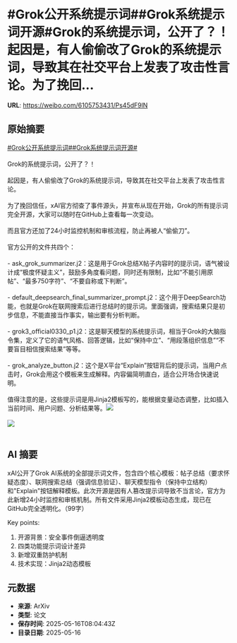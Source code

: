 # #Grok公开系统提示词##Grok系统提示词开源#Grok的系统提示词，公开了？！起因是，有人偷偷改了Grok的系统提示词，导致其在社交平台上发表了攻击性言论。为了挽回...

**URL**: https://weibo.com/6105753431/Ps45dF9lN

## 原始摘要

<a href="https://m.weibo.cn/search?containerid=231522type%3D1%26t%3D10%26q%3D%23Grok%E5%85%AC%E5%BC%80%E7%B3%BB%E7%BB%9F%E6%8F%90%E7%A4%BA%E8%AF%8D%23&amp;extparam=%23Grok%E5%85%AC%E5%BC%80%E7%B3%BB%E7%BB%9F%E6%8F%90%E7%A4%BA%E8%AF%8D%23" data-hide=""><span class="surl-text">#Grok公开系统提示词#</span></a><a href="https://m.weibo.cn/search?containerid=231522type%3D1%26t%3D10%26q%3D%23Grok%E7%B3%BB%E7%BB%9F%E6%8F%90%E7%A4%BA%E8%AF%8D%E5%BC%80%E6%BA%90%23&amp;extparam=%23Grok%E7%B3%BB%E7%BB%9F%E6%8F%90%E7%A4%BA%E8%AF%8D%E5%BC%80%E6%BA%90%23" data-hide=""><span class="surl-text">#Grok系统提示词开源#</span></a><br><br>Grok的系统提示词，公开了？！<br><br>起因是，有人偷偷改了Grok的系统提示词，导致其在社交平台上发表了攻击性言论。<br><br>为了挽回信任，xAI官方彻查了事件源头，并宣布从现在开始，Grok的所有提示词完全开源，大家可以随时在GitHub上查看每一次变动。<br><br>而且官方还加了24小时监控机制和审核流程，防止再被人“偷偷刀”。<br><br>官方公开的文件共四个：<br><br>- ask_grok_summarizer.j2：这是用于Grok总结X帖子内容时的提示词，语气被设计成“极度怀疑主义”，鼓励多角度看问题，同时还有限制，比如“不能引用原帖”、“最多750字符”、“不要自称或下判断”。<br><br>- default_deepsearch_final_summarizer_prompt.j2：这个用于DeepSearch功能，也就是Grok在联网搜索后进行总结时的提示词。里面强调，搜索结果只是初步信息，不能直接当作事实，输出要有分析判断。<br><br>- grok3_official0330_p1.j2：这是聊天模型的系统提示词，相当于Grok的大脑指令集，定义了它的语气风格、回答逻辑，比如“保持中立”、“用段落组织信息”“不要盲目相信搜索结果”等等。<br>   <br>- grok_analyze_button.j2：这个是X平台“Explain”按钮背后的提示词，当用户点击时，Grok会用这个模板来生成解释。内容偏简明直白，适合公开场合快速说明。<br><br>值得注意的是，这些提示词是用Jinja2模板写的，能根据变量动态调整，比如插入当前时间、用户问题、分析结果等。<img style="" src="https://tvax3.sinaimg.cn/large/006Fd7o3gy1i1h63fmza5j314c168kd4.jpg" referrerpolicy="no-referrer"><br><br><img style="" src="https://tvax3.sinaimg.cn/large/006Fd7o3gy1i1h63gn4k9j31eo1cye1n.jpg" referrerpolicy="no-referrer"><br><br>

## AI 摘要

xAI公开了Grok AI系统的全部提示词文件，包含四个核心模板：帖子总结（要求怀疑态度）、联网搜索总结（强调信息验证）、聊天模型指令（保持中立结构）和"Explain"按钮解释模板。此次开源是因有人篡改提示词导致不当言论，官方为此新增24小时监控和审核机制。所有文件采用Jinja2模板动态生成，现已在GitHub完全透明化。（99字）  

Key points:  
1. 开源背景：安全事件倒逼透明度  
2. 四类功能提示词设计差异  
3. 新增双重防护机制  
4. 技术实现：Jinja2动态模板

## 元数据

- **来源**: ArXiv
- **类型**: 论文
- **保存时间**: 2025-05-16T08:04:43Z
- **目录日期**: 2025-05-16
